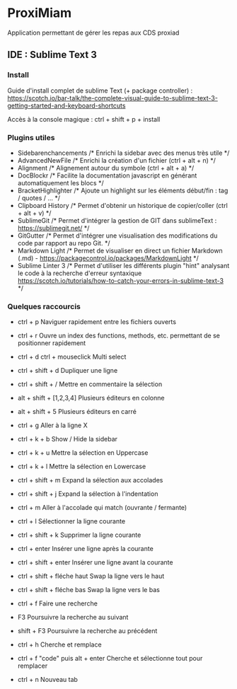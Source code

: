 # ProxiMiam
Application permettant de gérer les repas aux CDS proxiad


## IDE : Sublime Text 3

### Install

Guide d'install complet de sublime Text (+ package controller) : 
https://scotch.io/bar-talk/the-complete-visual-guide-to-sublime-text-3-getting-started-and-keyboard-shortcuts

Accès à la console magique : ctrl + shift + p + install

### Plugins utiles

 * Sidebarenchancements		/* Enrichi la sidebar avec des menus très utile */
 * AdvancedNewFile				/* Enrichi la création d'un fichier (ctrl + alt + n) */
 * Alignment  					/* Alignement autour du symbole (ctrl + alt + a) */
 * DocBlockr 					/* Facilite la documentation javascript en générant automatiquement les blocs */
 * BracketHighlighter			/* Ajoute un highlight sur les éléments début/fin : tag / quotes / ... */
 * Clipboard History			/* Permet d'obtenir un historique de copier/coller (ctrl + alt + v) */
 * SublimeGit					/* Permet d'intégrer la gestion de GIT dans sublimeText : https://sublimegit.net/ */
 * GitGutter					/* Permet d'intégrer une visualisation des modifications du code par rapport au repo Git. */
 * Markdown Light				/* Permet de visualiser en direct un fichier Markdown (.md) - https://packagecontrol.io/packages/MarkdownLight */
 * Sublime Linter 3			/* Permet d'utiliser les différents plugin "hint" analysant le code à la recherche d'erreur syntaxique https://scotch.io/tutorials/how-to-catch-your-errors-in-sublime-text-3 */

### Quelques raccourcis

 * ctrl + p 									Naviguer rapidement entre les fichiers ouverts 
 * ctrl + r 									Ouvre un index des functions, methods, etc. permettant de se positionner rapidement
 * ctrl + d 			ctrl + mouseclick		Multi select
 * ctrl + shift + d 							Dupliquer une ligne
 * ctrl + shift + /							Mettre en commentaire la sélection
 * alt + shift + [1,2,3,4] 					Plusieurs éditeurs en colonne
 * alt + shift + 5 							Plusieurs éditeurs en carré
 * ctrl + g 									Aller à la ligne X
 * ctrl + k + b 								Show / Hide la sidebar
 * ctrl + k + u 								Mettre la sélection en Uppercase
 * ctrl + k + l 								Mettre la sélection en Lowercase

 * ctrl + shift + m 							Expand la sélection aux accolades
 * ctrl + shift + j 							Expand la sélection à l'indentation
 * ctrl + m 									Aller à l'accolade qui match (ouvrante / fermante)

 * ctrl + l 									Sélectionner la ligne courante
 * ctrl + shift + k							Supprimer la ligne courante
 * ctrl + enter 								Insérer une ligne après la courante
 * ctrl + shift + enter 						Insérer une ligne avant la courante
 * ctrl + shift + fléche haut					Swap la ligne vers le haut
 * ctrl + shift + fléche bas					Swap la ligne vers le bas

 * ctrl + f 									Faire une recherche
 * F3											Poursuivre la recherche au suivant
 * shift + F3									Poursuivre la recherche au précédent
 * ctrl + h 									Cherche et remplace
 * ctrl + f  "code" puis alt + enter 			Cherche et sélectionne tout pour remplacer

 * ctrl + n 									Nouveau tab




